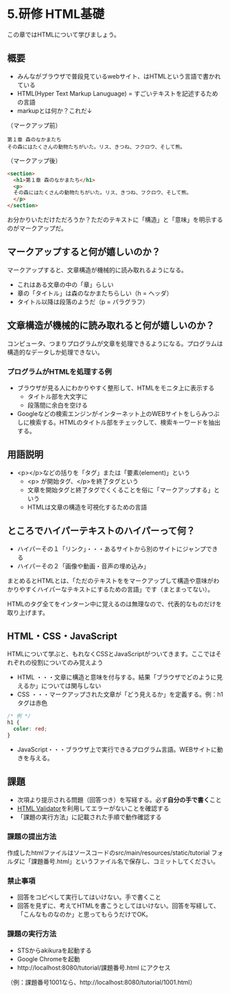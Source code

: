 # 5.研修 HTML基礎
この章ではHTMLについて学びましょう。

## 概要
- みんながブラウザで普段見ているwebサイト、はHTMLという言語で書かれている
- HTML(Hyper Text Markup Lanuguage) = すごいテキストを記述するための言語
- markupとは何か？これだ↓

（マークアップ前）
```text
第１章 森のなかまたち
その森にはたくさんの動物たちがいた。リス、きつね、フクロウ、そして熊。

```

（マークアップ後）
```html
<section>
  <h1>第１章 森のなかまたち</h1>
  <p>
  その森にはたくさんの動物たちがいた。リス、きつね、フクロウ、そして熊。
  </p>
</section>
```

 お分かりいただけただろうか？ただのテキストに「構造」と「意味」を明示するのがマークアップだ。
 

## マークアップすると何が嬉しいのか？
マークアップすると、文章構造が機械的に読み取れるようになる。

- これはある文章の中の「章」らしい
- 章の「タイトル」は森のなかまたちらしい（h = ヘッダ）
- タイトル以降は段落のようだ（p = パラグラフ）

## 文章構造が機械的に読み取れると何が嬉しいのか？
コンピュータ、つまりプログラムが文章を処理できるようになる。プログラムは構造的なデータしか処理できない。

### プログラムがHTMLを処理する例
- ブラウザが見る人にわかりやすく整形して、HTMLをモニタ上に表示する
    - タイトル部を大文字に
    - 段落間に余白を空ける
- Googleなどの検索エンジンがインターネット上のWEBサイトをしらみつぶしに検索する。HTMLのタイトル部をチェックして、検索キーワードを抽出する。

## 用語説明
- &lt;p&gt;&lt;/p&gt;などの括りを「タグ」または「要素(element)」という
    - &lt;p&gt; が開始タグ、&lt;/p&gt;を終了タグという
    - 文章を開始タグと終了タグでくくることを俗に「マークアップする」という
    - HTMLは文章の構造を可視化するための言語

## ところでハイパーテキストのハイパーって何？
- ハイパーその１「リンク」・・・あるサイトから別のサイトにジャンプできる
- ハイパーその２「画像や動画・音声の埋め込み」

まとめるとHTMLとは、「ただのテキストををマークアップして構造や意味がわかりやすくハイパーなテキストにするための言語」です（まとまってない）。

HTMLのタグ全てをインターン中に覚えるのは無理なので、代表的なものだけを取り上げます。

## HTML・CSS・JavaScript
HTMLについて学ぶと、もれなくCSSとJavaScriptがついてきます。ここではそれぞれの役割についてのみ覚えよう

- HTML ・・・文章に構造と意味を付与する。結果「ブラウザでどのように見えるか」については関与しない
- CSS ・・・マークアップされた文章が「どう見えるか」を定義する。例：h1タグは赤色

```css
/* 例 */
h1 {
  color: red;
}
```
- JavaScript・・・ブラウザ上で実行できるプログラム言語。WEBサイトに動きを与える。

## 課題
- 次項より提示される問題（回答つき）を写経する。必ず**自分の手で書く**こと
- [HTML Validator](https://validator.w3.org/)を利用してエラーがないことを確認する
- 「課題の実行方法」に記載された手順で動作確認する

### 課題の提出方法
作成したhtmlファイルはソースコードのsrc/main/resources/static/tutorial フォルダに「課題番号.html」というファイル名で保存し、コミットしてください。

### 禁止事項
- 回答をコピペして実行してはいけない。手で書くこと
- 回答を見ずに、考えてHTMLを書こうとしてはいけない。回答を写経して、「こんなものなのか」と思ってもらうだけでOK。

### 課題の実行方法
- STSからakikuraを起動する
- Google Chromeを起動
- http://localhost:8080/tutorial/課題番号.html にアクセス

（例：課題番号1001なら、http://localhost:8080/tutorial/1001.html）
